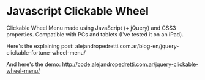 Javascript Clickable Wheel
==========================

Clickable Wheel Menu made using JavaScript (+ jQuery) and CSS3 properties. Compatible with PCs and tablets (I've tested it on an iPad).

Here's the explaining post:
alejandropedretti.com.ar/blog-en/jquery-clickable-fortune-wheel-menu/

And here's the demo:
http://code.alejandropedretti.com.ar/jquery-clickable-wheel-menu/


